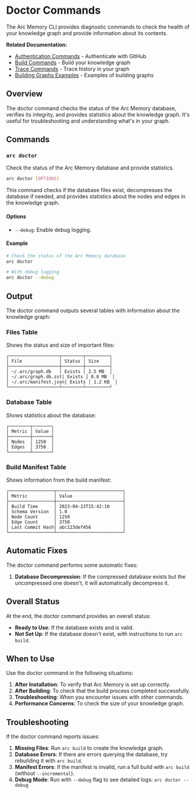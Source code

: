 # Doctor Commands

The Arc Memory CLI provides diagnostic commands to check the health of your knowledge graph and provide information about its contents.

**Related Documentation:**
- [Authentication Commands](./auth.md) - Authenticate with GitHub
- [Build Commands](./build.md) - Build your knowledge graph
- [Trace Commands](./trace.md) - Trace history in your graph
- [Building Graphs Examples](../examples/building-graphs.md) - Examples of building graphs

## Overview

The doctor command checks the status of the Arc Memory database, verifies its integrity, and provides statistics about the knowledge graph. It's useful for troubleshooting and understanding what's in your graph.

## Commands

### `arc doctor`

Check the status of the Arc Memory database and provide statistics.

```bash
arc doctor [OPTIONS]
```

This command checks if the database files exist, decompresses the database if needed, and provides statistics about the nodes and edges in the knowledge graph.

#### Options

- `--debug`: Enable debug logging.

#### Example

```bash
# Check the status of the Arc Memory database
arc doctor

# With debug logging
arc doctor --debug
```

## Output

The doctor command outputs several tables with information about the knowledge graph:

### Files Table

Shows the status and size of important files:

```
┌───────────────────┬────────┬─────────┐
│ File              │ Status │ Size    │
├───────────────────┼────────┼─────────┤
│ ~/.arc/graph.db   │ Exists │ 2.5 MB  │
│ ~/.arc/graph.db.zst│ Exists │ 0.8 MB  │
│ ~/.arc/manifest.json│ Exists │ 1.2 KB  │
└───────────────────┴────────┴─────────┘
```

### Database Table

Shows statistics about the database:

```
┌────────┬───────┐
│ Metric │ Value │
├────────┼───────┤
│ Nodes  │ 1250  │
│ Edges  │ 3750  │
└────────┴───────┘
```

### Build Manifest Table

Shows information from the build manifest:

```
┌─────────────────┬─────────────────────────┐
│ Metric          │ Value                   │
├─────────────────┼─────────────────────────┤
│ Build Time      │ 2023-04-23T15:42:10     │
│ Schema Version  │ 1.0                     │
│ Node Count      │ 1250                    │
│ Edge Count      │ 3750                    │
│ Last Commit Hash│ abc123def456            │
└─────────────────┴─────────────────────────┘
```

## Automatic Fixes

The doctor command performs some automatic fixes:

1. **Database Decompression**: If the compressed database exists but the uncompressed one doesn't, it will automatically decompress it.

## Overall Status

At the end, the doctor command provides an overall status:

- **Ready to Use**: If the database exists and is valid.
- **Not Set Up**: If the database doesn't exist, with instructions to run `arc build`.

## When to Use

Use the doctor command in the following situations:

1. **After Installation**: To verify that Arc Memory is set up correctly.
2. **After Building**: To check that the build process completed successfully.
3. **Troubleshooting**: When you encounter issues with other commands.
4. **Performance Concerns**: To check the size of your knowledge graph.

## Troubleshooting

If the doctor command reports issues:

1. **Missing Files**: Run `arc build` to create the knowledge graph.
2. **Database Errors**: If there are errors querying the database, try rebuilding it with `arc build`.
3. **Manifest Errors**: If the manifest is invalid, run a full build with `arc build` (without `--incremental`).
4. **Debug Mode**: Run with `--debug` flag to see detailed logs: `arc doctor --debug`

